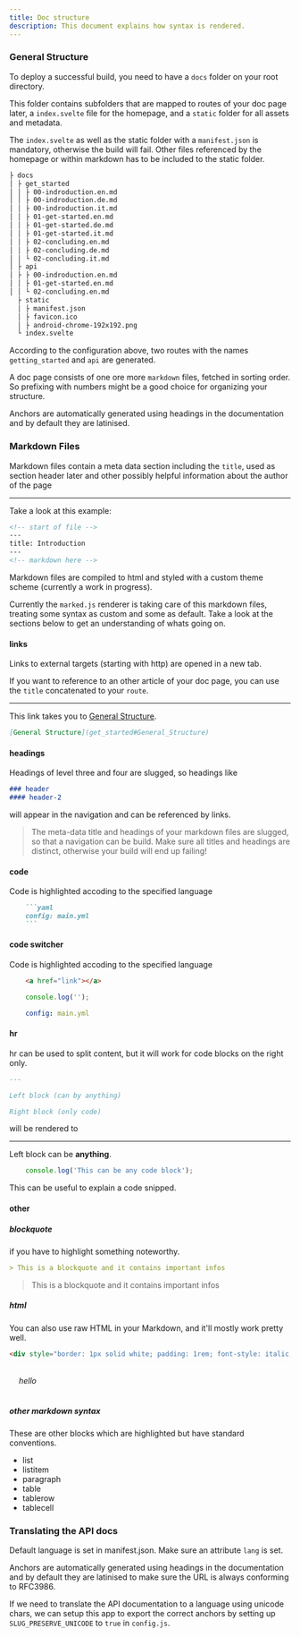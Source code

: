 ```yaml
---
title: Doc structure
description: This document explains how syntax is rendered.
---
```


### General Structure

To deploy a successful build, you need to have a `docs` folder on your root directory.

This folder contains subfolders that are mapped to routes of your doc page later,
a `index.svelte` file for the homepage, and
a `static` folder for all assets and metadata.

The `index.svelte` as well as the static folder with a `manifest.json` is mandatory, otherwise the build will fail.
Other files referenced by the homepage or within markdown has to be included to the static folder.

```bash
├ docs
│ ├ get_started
│ │ ├ 00-indroduction.en.md
│ │ ├ 00-indroduction.de.md
│ │ ├ 00-indroduction.it.md
│ │ ├ 01-get-started.en.md
│ │ ├ 01-get-started.de.md
│ │ ├ 01-get-started.it.md
│ │ ├ 02-concluding.en.md
│ │ ├ 02-concluding.de.md
│ │ └ 02-concluding.it.md
│ ├ api
│ ├ ├ 00-indroduction.en.md
│ │ ├ 01-get-started.en.md
│ │ └ 02-concluding.en.md
  ├ static
  │ ├ manifest.json
  │ ├ favicon.ico
  │ ├ android-chrome-192x192.png
  └ index.svelte
```

According to the configuration above, two routes with the names `getting_started` and `api` are generated.

A doc page consists of one ore more `markdown` files, fetched in sorting order. 
So prefixing with numbers might be a good choice for organizing your structure.

Anchors are automatically generated using headings in the documentation and by default they are latinised.

### Markdown Files

Markdown files contain a meta data section including the `title`, used as section header later and other possibly helpful information about the author of the page

---

Take a look at this example:

```markdown
<!-- start of file -->
---
title: Introduction
---
<!-- markdown here -->
```

Markdown files are compiled to html and styled with a custom theme scheme (currently a work in progress).

Currently the `marked.js` renderer is taking care of this markdown files, treating some syntax as custom and some as default.
Take a look at the sections below to get an understanding of whats going on.

#### links

Links to external targets (starting with http) are opened in a new tab.

If you want to reference to an other article of your doc page, you can use the `title` concatenated to your `route`.

---
This link takes you to [General Structure](get_started#General_Structure).

```md
[General Structure](get_started#General_Structure)
```

#### headings

Headings of level three and four are slugged, so headings like
```md
### header
#### header-2 
```

will appear in the navigation and can be referenced by links.

> The meta-data title and headings of your markdown files are slugged, so that a navigation can be build.
> Make sure all titles and headings are distinct, otherwise your build will end up failing!

#### code

Code is highlighted accoding to the specified language

```md
    ```yaml
    config: main.yml
    ```
```

#### code switcher

Code is highlighted accoding to the specified language

```html
    <a href="link"></a>
```

```js
    console.log('');
```

```yaml
    config: main.yml
```

#### hr

hr can be used to split content, but it will work for code blocks on the right only.
```md
---

Left block (can by anything)

Right block (only code)
```

will be rendered to

---

Left block can be <strong>anything</strong>.

```js
    console.log('This can be any code block');
```
This can be useful to explain a code snipped.
#### other

##### blockquote
if you have to highlight something noteworthy.

```md
> This is a blockquote and it contains important infos
```

> This is a blockquote and it contains important infos

##### html

You can also use raw HTML in your Markdown, and it'll mostly work pretty well.

```html
<div style="border: 1px solid white; padding: 1rem; font-style: italic;">hello</div>
```

<div style="border: 1px solid white; padding: 1rem; font-style: italic; margin-bottom: 20px;">hello</div>

##### other markdown syntax

These are other blocks which are highlighted but have standard conventions.

* list
* listitem
* paragraph
* table
* tablerow
* tablecell

### Translating the API docs

Default language is set in manifest.json. Make sure an attribute `lang` is set.

Anchors are automatically generated using headings in the documentation and by default they are latinised to make sure the URL is always conforming to RFC3986.

If we need to translate the API documentation to a language using unicode chars, we can setup this app to export the correct anchors by setting up `SLUG_PRESERVE_UNICODE` to `true` in `config.js`.